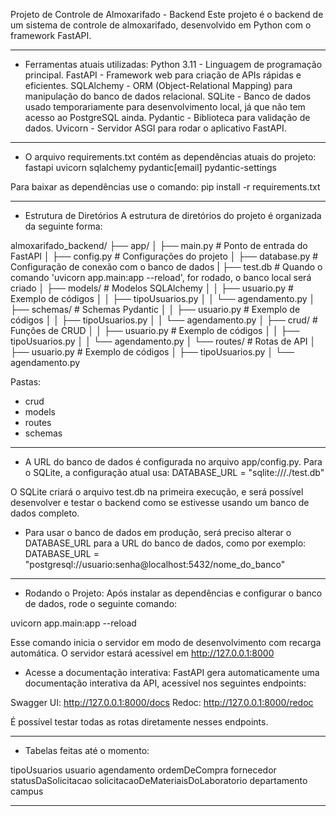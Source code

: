 Projeto de Controle de Almoxarifado - Backend
Este projeto é o backend de um sistema de controle de almoxarifado, desenvolvido em Python com o framework FastAPI.

--------------------------------------------------------------------------

- Ferramentas atuais utilizadas:
Python 3.11 - Linguagem de programação principal.
FastAPI - Framework web para criação de APIs rápidas e eficientes.
SQLAlchemy - ORM (Object-Relational Mapping) para manipulação do banco de dados relacional.
SQLite - Banco de dados usado temporariamente para desenvolvimento local, já que não tem acesso ao PostgreSQL ainda.
Pydantic - Biblioteca para validação de dados.
Uvicorn - Servidor ASGI para rodar o aplicativo FastAPI.

--------------------------------------------------------------------------

- O arquivo requirements.txt contém as dependências atuais do projeto:
fastapi
uvicorn
sqlalchemy
pydantic[email]
pydantic-settings

Para baixar as dependências use o comando: pip install -r requirements.txt 

--------------------------------------------------------------------------

- Estrutura de Diretórios
A estrutura de diretórios do projeto é organizada da seguinte forma:

almoxarifado_backend/
├── app/
│   ├── main.py              # Ponto de entrada do FastAPI
│   ├── config.py            # Configurações do projeto
│   ├── database.py          # Configuração de conexão com o banco de dados
|   ├── test.db              # Quando o comando 'uvicorn app.main:app --reload', for rodado, o banco local será criado
│   ├── models/              # Modelos SQLAlchemy
│   │   ├── usuario.py       # Exemplo de códigos
│   │   ├── tipoUsuarios.py
│   │   └── agendamento.py
│   ├── schemas/             # Schemas Pydantic
│   │   ├── usuario.py       # Exemplo de códigos
│   │   ├── tipoUsuarios.py
│   │   └── agendamento.py
│   ├── crud/                # Funções de CRUD
│   │   ├── usuario.py       # Exemplo de códigos
│   │   ├── tipoUsuarios.py
│   │   └── agendamento.py
│   └── routes/              # Rotas de API
│       ├── usuario.py       # Exemplo de códigos
│       ├── tipoUsuarios.py
│       └── agendamento.py

Pastas:
- crud
- models
- routes
- schemas

--------------------------------------------------------------------------

- A URL do banco de dados é configurada no arquivo app/config.py. Para o SQLite, a configuração atual usa:
DATABASE_URL = "sqlite:///./test.db"

O SQLite criará o arquivo test.db na primeira execução, e será possível desenvolver e testar o backend como se estivesse usando um 
banco de dados completo.

- Para usar o banco de dados em produção, será preciso alterar o DATABASE_URL para a URL do banco de dados, como por exemplo:
DATABASE_URL = "postgresql://usuario:senha@localhost:5432/nome_do_banco"

--------------------------------------------------------------------------

- Rodando o Projeto:
Após instalar as dependências e configurar o banco de dados, rode o seguinte comando:

uvicorn app.main:app --reload

Esse comando inicia o servidor em modo de desenvolvimento com recarga automática. O servidor estará acessível em http://127.0.0.1:8000

- Acesse a documentação interativa:
FastAPI gera automaticamente uma documentação interativa da API, acessível nos seguintes endpoints:

Swagger UI: http://127.0.0.1:8000/docs
Redoc: http://127.0.0.1:8000/redoc

É possível testar todas as rotas diretamente nesses endpoints.

--------------------------------------------------------------------------

- Tabelas feitas até o momento:

tipoUsuarios
usuario
agendamento
ordemDeCompra
fornecedor
statusDaSolicitacao
solicitacaoDeMateriaisDoLaboratorio
departamento
campus

--------------------------------------------------------------------------